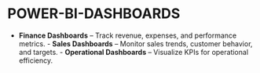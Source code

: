 # POWER-BI-DASHBOARDS
- **Finance Dashboards** – Track revenue, expenses, and performance metrics. - **Sales Dashboards** – Monitor sales trends, customer behavior, and targets. - **Operational Dashboards** – Visualize KPIs for operational efficiency.
